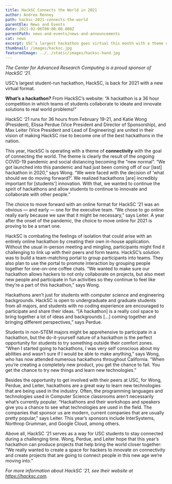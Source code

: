 ```yaml
---
title: HackSC Connects the World in 2021
author: Andrea Renney
path: hacksc-2021-connects-the-world
parentEle: News and Events
date: 2021-02-06T00:00:00.000Z
parentPath: news-and-events/news-and-announcements
cat: news
excerpt: USC’s largest hackathon goes virtual this month with a theme of connectivity
thumbnail: /images/hacksc.jpg
featuredImage: ../../static/images/hacksc-hand.jpg
---
```


*The Center for Advanced Research Computing is a proud sponsor of HackSC ‘21.*

USC’s largest student-run hackathon, HackSC, is back for 2021 with a new virtual format. 

**What’s a hackathon?** From HackSC’s website: “A hackathon is a 36 hour competition in which teams of students collaborate to ideate and innovate solutions to real world problems!"

HackSC ‘21 runs for 36 hours from February 19-21, and Katie Wong (President), Elissa Perdue (Vice President and Director of Sponsorship), and Max Leiter (Vice President and Lead of Engineering) are united in their vision of making HackSC rise to become one of the best hackathons in the nation.

This year, HackSC is operating with a theme of **connectivity** with the goal of connecting the world. The theme is clearly the result of the ongoing COVID-19 pandemic and social distancing becoming the “new normal”. “We got launched into this pandemic and had just been coming off of our [last] hackathon in 2020,” says Wong. “We were faced with the decision of ‘what should we do moving forward?’. We realized hackathons [are] incredibly important for [students’] innovation. With that, we wanted to continue the spirit of hackathons and allow students to continue to innovate and collaborate with other people.”

The choice to move forward with an online format for HackSC ‘21 was an obvious — and early — one for the executive team. “We chose to go online really early because we saw that it might be necessary,” says Leiter. A year after the onset of the pandemic, the choice to move online for 2021 is proving to be a smart one.

HackSC is combating the feelings of isolation that could arise with an entirely online hackathon by creating their own in-house application. Without the usual in-person meeting and mingling, participants might find it challenging to link up with their peers and form teams. HackSC’s solution was to build a team-matching portal to group participants into teams. They also plan to use the portal to promote interaction by grouping people together for one-on-one coffee chats. “We wanted to make sure our hackathon allows hackers to not only collaborate on projects, but also meet new people and participate in fun activities so they continue to feel like they’re a part of this hackathon,” says Wong.

Hackathons aren’t just for students with computer science and engineering backgrounds. HackSC is open to undergraduate and graduate students from all majors, and students with no coding experience are encouraged to participate and share their ideas. “[A hackathon] is a really cool space to bring together a lot of ideas and backgrounds [...] coming together and bringing different perspectives,” says Perdue.

Students in non-STEM majors might be apprehensive to participate in a hackathon, but the do-it-yourself nature of a hackathon is the perfect opportunity for students to try something outside their comfort zones. “When I started going to hackathons, I was very self conscious about my abilities and wasn’t sure if I would be able to make anything,” says Wong, who has now attended numerous hackathons throughout California. “When you’re creating a completely new product, you get the chance to fail. You get the chance to try new things and learn new technologies.”

Besides the opportunity to get involved with their peers at USC, for Wong, Perdue, and Leiter, hackathons are a great way to learn new technologies that are being used in the industry. Often, the programming languages and technologies used in Computer Science classrooms aren’t necessarily what’s currently popular. “Hackathons and their workshops and speakers give you a chance to see what technologies are used in the field. The companies that sponsor us are modern, current companies that are usually pretty popular,” says Leiter. This year’s sponsors include InterSystems, Northrop Grumman, and Google Cloud, among others.

Above all, HackSC ‘21 serves as a way for USC students to stay connected during a challenging time. Wong, Perdue, and Leiter hope that this year’s hackathon can produce projects that help bring the world closer together: “We really wanted to create a space for hackers to innovate on connectivity and create projects that are going to connect people in this new age we’re moving into.”

*For more information about HackSC ‘21, see their website at https://hacksc.com.*
